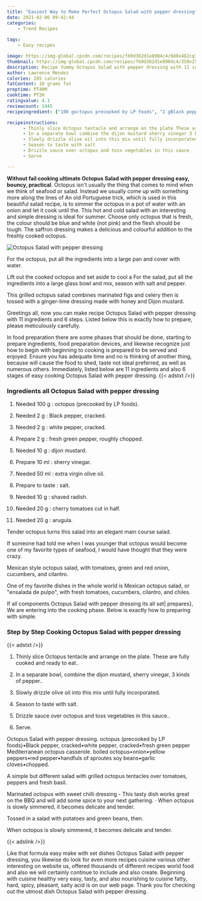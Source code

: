 ```yaml
---
title: "Easiest Way to Make Perfect Octopus Salad with pepper dressing"
date: 2021-02-06 09:42:44
categories:
    - Trend Recipes
    
tags:
    - Easy recipes

image: https://img-global.cpcdn.com/recipes/f69d362d1e8904c4/680x482cq70/octopus-salad-with-pepper-dressing-recipe-main-photo.jpg
thumbnail: https://img-global.cpcdn.com/recipes/f69d362d1e8904c4/350x250cq70/octopus-salad-with-pepper-dressing-recipe-main-photo.jpg
description: Recipe Yummy Octopus Salad with pepper dressing with 11 ingredients and 6 stages of easy cooking.
author: Lawrence Mendez
calories: 285 calories
fatContent: 10 grams fat
preptime: PT40M
cooktime: PT2H
ratingvalue: 4.1
reviewcount: 1445
recipeingredient: ["100 goctopus precooked by LP foods", "2 gBlack pepper cracked", "2 gwhite pepper cracked", "2 gfresh green pepper roughly chopped", "10 gdijon mustard", "10 mlsherry vinegar", "50 mlextra virgin olive oil", "to tastesalt", "10 gshaved radish", "20 gcherry tomatoes cut in half", "20 garugula"]

recipeinstructions: 
      - Thinly slice Octopus tentacle and arrange on the plate These are fully cooked and ready to eat 
      - In a separate bowl combine the dijon mustard sherry vinegar 3 kinds of pepper 
      - Slowly drizzle olive oil into this mix until fully incorporated 
      - Season to taste with salt 
      - Drizzle sauce over octopus and toss vegetables in this sauce 
      - Serve

---
```




**Without fail cooking ultimate Octopus Salad with pepper dressing easy, bouncy, practical**. Octopus isn&#39;t usually the thing that comes to mind when we think of seafood or salad. Instead we usually come up with something more along the lines of An old Portuguese trick, which is used in this beautiful salad recipe, is to simmer the octopus in a pot of water with an onion and let it cook until the. This hot and cold salad with an interesting and simple dressing is ideal for summer. Choose only octopus that is fresh, the colour should be blue and white (not pink) and the flesh should be tough. The saffron dressing makes a delicious and colourful addition to the freshly cooked octopus.


![Octopus Salad with pepper dressing](https://img-global.cpcdn.com/recipes/f69d362d1e8904c4/680x482cq70/octopus-salad-with-pepper-dressing-recipe-main-photo.jpg "Octopus Salad with pepper dressing")



For the octopus, put all the ingredients into a large pan and cover with water.

Lift out the cooked octopus and set aside to cool a For the salad, put all the ingredients into a large glass bowl and mix, season with salt and pepper.

This grilled octopus salad combines marinated figs and celery then is tossed with a ginger-lime dressing made with honey and Dijon mustard.


Greetings all, now you can make recipe Octopus Salad with pepper dressing with 11 ingredients and 6 steps. Listed below this is exactly how to prepare, please meticulously carefully.

In food preparation there are some phases that should be done, starting to prepare ingredients, food preparation devices, and likewise recognize just how to begin with beginning to cooking is prepared to be served and enjoyed. Ensure you has adequate time and no is thinking of another thing, because will cause the food to shed, taste not ideal preferred, as well as numerous others. Immediately, listed below are 11 ingredients and also 6 stages of easy cooking Octopus Salad with pepper dressing.
{{< adstxt />}}

### Ingredients all Octopus Salad with pepper dressing


1. Needed 100 g : octopus (precooked by LP foods).

1. Needed 2 g : Black pepper, cracked.

1. Needed 2 g : white pepper, cracked.

1. Prepare 2 g : fresh green pepper, roughly chopped.

1. Needed 10 g : dijon mustard.

1. Prepare 10 ml : sherry vinegar.

1. Needed 50 ml : extra virgin olive oil.

1. Prepare to taste : salt.

1. Needed 10 g : shaved radish.

1. Needed 20 g : cherry tomatoes cut in half.

1. Needed 20 g : arugula.


Tender octopus turns this salad into an elegant main course salad.

If someone had told me when I was younger that octopus would become one of my favorite types of seafood, I would have thought that they were crazy.

Mexican style octopus salad, with tomatoes, green and red onion, cucumbers, and cilantro.

One of my favorite dishes in the whole world is Mexican octopus salad, or &#34;ensalada de pulpo&#34;, with fresh tomatoes, cucumbers, cilantro, and chiles.


If all components Octopus Salad with pepper dressing its all set| prepares}, We are entering into the cooking phase. Below is exactly how to preparing with simple.

### Step by Step Cooking Octopus Salad with pepper dressing

{{< adstxt />}}


1. Thinly slice Octopus tentacle and arrange on the plate. These are fully cooked and ready to eat..



1. In a separate bowl, combine the dijon mustard, sherry vinegar, 3 kinds of pepper..



1. Slowly drizzle olive oil into this mix until fully incorporated.



1. Season to taste with salt.



1. Drizzle sauce over octopus and toss vegetables in this sauce..



1. Serve.




Octopus Salad with pepper dressing. octopus (precooked by LP foods)•Black pepper, cracked•white pepper, cracked•fresh green pepper Mediterranean octopus casserole. boiled octopus•onion•yellow peppers•red pepper•handfuls of sproutes soy beans•garlic cloves•chopped.

A simple but different salad with grilled octopus tentacles over tomatoes, peppers and fresh basil.

Marinated octopus with sweet chilli dressing - This tasty dish works great on the BBQ and will add some spice to your next gathering. · When octopus is slowly simmered, it becomes delicate and tender.

Tossed in a salad with potatoes and green beans, then.

When octopus is slowly simmered, it becomes delicate and tender.


{{< adslink />}}

Like that formula easy make with set dishes Octopus Salad with pepper dressing, you likewise do look for even more recipes cuisine various other interesting on website us, offered thousands of different recipes world food and also we will certainly continue to include and also create. Beginning with cuisine healthy very easy, tasty, and also nourishing to cuisine fatty, hard, spicy, pleasant, salty acid is on our web page. Thank you for checking out the utmost dish Octopus Salad with pepper dressing.
